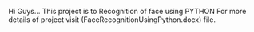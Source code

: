 Hi Guys...
  This project is to Recognition of face using PYTHON
  For more details of project visit (FaceRecognitionUsingPython.docx) file.
  
  
